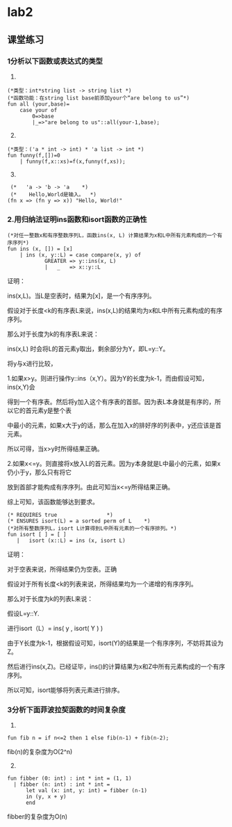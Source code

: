  # lab2

## 课堂练习

### 1分析以下函数或表达式的类型

1.

```
(*类型：int*string list -> string list *)
(*函数功能：在string list base前添加your个“are belong to us”*)
fun all (your,base)=
    case your of
        0=>base
        |_=>"are belong to us"::all(your-1,base);
```

2.

```
(*类型：('a * int -> int) * 'a list -> int *)
fun funny(f,[])=0
    | funny(f,x::xs)=f(x,funny(f,xs));
```

3.

```
 (*   'a -> 'b -> 'a    *)
 (*    Hello,World是输入。  *)
(fn x => (fn y => x)) "Hello, World!"
```

### 2.用归纳法证明ins函数和isort函数的正确性

```
(*对任一整数x和有序整数序列L，函数ins(x, L) 计算结果为x和L中所有元素构成的一个有序序列*)
fun ins (x, []) = [x]
    | ins (x, y::L) = case compare(x, y) of
		    GREATER => y::ins(x, L)
		    |   _ 	=> x::y::L
```

证明：

ins(x,L)。当L是空表时，结果为[x]，是一个有序序列。

假设对于长度<k的有序表L来说，ins(x,L)的结果均为x和L中所有元素构成的有序序列。

那么对于长度为k的有序表L来说：

ins(x,L) 时会将L的首元素y取出，剩余部分为Y，即L=y::Y。

将y与x进行比较，

1.如果x>y。则进行操作y::ins（x,Y）。因为Y的长度为k-1，而由假设可知，ins(x,Y)会

得到一个有序表。然后将y加入这个有序表的首部。因为表L本身就是有序的，所以它的首元素y是整个表

中最小的元素，如果x大于y的话，那么在加入x的排好序的列表中，y还应该是首元素。

所以可得，当x>y时所得结果正确。

2.如果x<=y。则直接将x放入L的首元素。因为y本身就是L中最小的元素，如果x仍小于y，那么只有将它

放到首部才能构成有序序列。由此可知当x<=y所得结果正确。

综上可知，该函数能够达到要求。

```
(* REQUIRES true 				*)
(* ENSURES isort(L) = a sorted perm of L 	*)
(*对所有整数序列L，isort L计算得到L中所有元素的一个有序排列。*)
fun isort [ ] = [ ]
   |   isort (x::L) = ins (x, isort L)
```

证明：

对于空表来说，所得结果仍为空表。正确

假设对于所有长度<k的列表来说，所得结果均为一个递增的有序序列。

那么对于长度为k的列表L来说：

假设L=y::Y.

进行isort（L）= ins( y , isort( Y ) )

由于Y长度为k-1，根据假设可知，isort(Y)的结果是一个有序序列，不妨将其设为Z。

然后进行ins(x,Z)。已经证毕，ins()的计算结果为x和Z中所有元素构成的一个有序序列。

所以可知，isort能够将列表元素进行排序。

### 3分析下面菲波拉契函数的时间复杂度

1.

```
fun fib n = if n<=2 then 1 else fib(n-1) + fib(n-2);
```

fib(n)的复杂度为O(2^n)

2.

```
fun fibber (0: int) : int * int = (1, 1)
  | fibber (n: int) : int * int =
      let val (x: int, y: int) = fibber (n-1)
      in (y, x + y)
      end
```

fibber的复杂度为O(n)